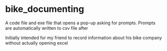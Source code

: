 # bike_documenting
A code file and exe file that opens a pop-up asking for prompts. Prompts are automatically written to csv file after

Initially intended for my friend to record information about his bike company without actually opening excel
